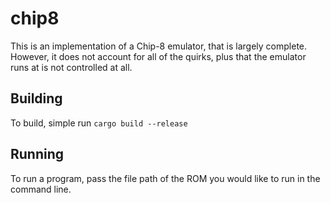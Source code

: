 # chip8
 
This is an implementation of a Chip-8 emulator, that is largely complete.
However, it does not account for all of the quirks, plus that the emulator
runs at is not controlled at all.

## Building

To build, simple run `cargo build --release`

## Running

To run a program, pass the file path of the ROM you would like to run in the
command line.